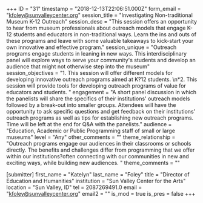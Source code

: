 +++
ID = "31"
timestamp = "2018-12-13T22:06:51.000Z"
form_email = "kfoley@sunvalleycenter.org"
session_title = "Investigating Non-traditional Museum K-12 Outreach"
session_desc = "This session offers an opportunity to hear from museum professionals about outreach models that engage K-12 students and educators in non-traditional ways. Learn the ins and outs of these programs and leave with some valuable takeaways to kick-start your own innovative and effective program."
session_unique = "Outreach programs engage students in leaning in new ways. This interdisciplinary panel will explore ways to serve your community's students and develop an audience that might not otherwise step into the museum"
session_objectives = "1. This session will offer different models for developing innovative outreach programs aimed at K?12 students. \n*2. This session will provide tools for developing outreach programs of value for educators and students. "
engagement = "A short panel discussion in which the panelists will share the specifics of their institutions' outreach models followed by a break-out into smaller groups. Attendees will have the opportunity to ask specific questions and get feedback on their institutions' outreach programs as well as tips for establishing new outreach programs. Time will be left at the end for Q&A with the panelists."
audience = "Education, Academic or Public Programming staff of small or large museums"
level = "Any"
other_comments = ""
theme_relationship = "Outreach programs engage our audiences in their classrooms or schools directly. The benefits and challenges differ from programming that we offer within our institutions?often connecting with our communities in new and exciting ways, while building new audiences. "
theme_comments = ""

[submitter]
first_name = "Katelyn"
last_name = "Foley"
title = "Director of Education and Humanities"
institution = "Sun Valley Center for the Arts"
location = "Sun Valley, ID"
tel = 2087269491.0
email = "kfoley@sunvalleycenter.org"
email2 = ""
is_mod = true
is_pres = false
+++
